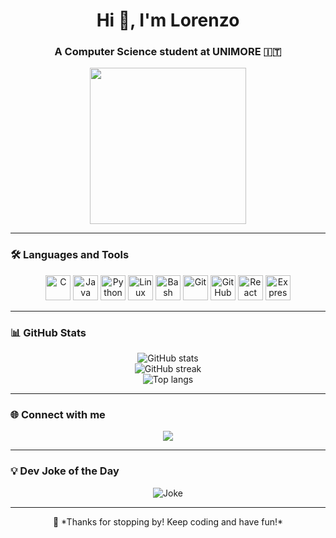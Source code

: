 <h1 align="center">Hi 👋, I'm Lorenzo</h1>
<h3 align="center">A Computer Science student at UNIMORE 🇮🇹</h3>

<p align="center">
  <img src="https://media.giphy.com/media/qgQUggAC3Pfv687qPC/giphy.gif" width="250" />
</p>

---

### 🛠️ Languages and Tools

<p align="center">
  <img src="https://cdn.jsdelivr.net/gh/devicons/devicon/icons/c/c-original.svg" width="40" alt="C" />
  <img src="https://cdn.jsdelivr.net/gh/devicons/devicon/icons/java/java-original.svg" width="40" alt="Java" />
  <img src="https://cdn.jsdelivr.net/gh/devicons/devicon/icons/python/python-original.svg" width="40" alt="Python" />
  <img src="https://cdn.jsdelivr.net/gh/devicons/devicon/icons/linux/linux-original.svg" width="40" alt="Linux" />
  <img src="https://cdn.jsdelivr.net/gh/devicons/devicon/icons/bash/bash-original.svg" width="40" alt="Bash" />
  <img src="https://cdn.jsdelivr.net/gh/devicons/devicon/icons/git/git-original.svg" width="40" alt="Git" />
  <img src="https://cdn.jsdelivr.net/gh/devicons/devicon/icons/github/github-original.svg" width="40" alt="GitHub" />
  <img src="https://cdn.jsdelivr.net/gh/devicons/devicon/icons/react/react-original.svg" width="40" alt="React" />
  <img src="https://cdn.jsdelivr.net/gh/devicons/devicon/icons/express/express-original.svg" width="40" alt="Express" />
</p>

---

### 📊 GitHub Stats

<p align="center">
  <img src="https://github-readme-stats.vercel.app/api?username=AngeLorenzo04&show_icons=true&theme=react" alt="GitHub stats"/>
  <br/>
  <img src="https://github-readme-streak-stats.herokuapp.com?user=AngeLorenzo04&theme=react" alt="GitHub streak"/>
  <br/>
  <img src="https://github-readme-stats.vercel.app/api/top-langs/?username=AngeLorenzo04&layout=compact&theme=react" alt="Top langs"/>
</p>

---

### 🌐 Connect with me

<p align="center">
  <a href="https://github.com/AngeLorenzo04" target="_blank">
    <img src="https://img.shields.io/badge/GitHub-%2312100E.svg?style=for-the-badge&logo=github&logoColor=white" />
  </a>
  <!-- Aggiungi LinkedIn o altri profili se vuoi -->
</p>

---

### 💡 Dev Joke of the Day

<p align="center">
  <img src="https://readme-jokes.vercel.app/api?hideBorder&theme=dark" alt="Joke" />
</p>

---

<p align="center">
  🚀 *Thanks for stopping by! Keep coding and have fun!*
</p>
